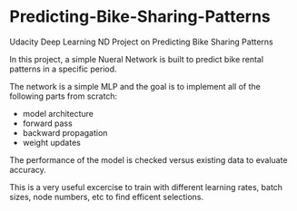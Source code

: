 # Predicting-Bike-Sharing-Patterns
Udacity Deep Learning ND Project on Predicting Bike Sharing Patterns

In this project, a simple Nueral Network is built to predict bike rental patterns in a specific period.

The network is a simple MLP and the goal is to implement all of the following parts from scratch:
 - model architecture
 - forward pass
 - backward propagation
 - weight updates
 
The performance of the model is checked versus existing data to evaluate accuracy.

This is a very useful excercise to train with different learning rates, batch sizes, node numbers, etc to find efficent selections.
